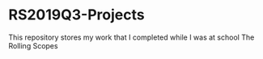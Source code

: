 # RS2019Q3-Projects
This repository stores my work that I completed while I was at school The Rolling Scopes
